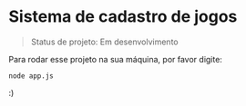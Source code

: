 # Sistema de cadastro de jogos

> Status de projeto:  Em desenvolvimento

Para rodar esse projeto na sua máquina, por favor digite:

```
node app.js
```

:)
